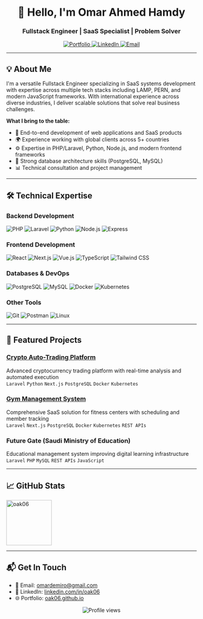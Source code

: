 <h1 align="center">👋 Hello, I'm Omar Ahmed Hamdy</h1>
<h3 align="center">Fullstack Engineer | SaaS Specialist | Problem Solver</h3>

<p align="center">
  <a href="https://oak06.github.io/" target="_blank">
    <img src="https://img.shields.io/badge/Portfolio-%23000000.svg?style=for-the-badge&logo=react&logoColor=white" alt="Portfolio">
  </a>
  <a href="https://linkedin.com/in/oak06" target="_blank">
    <img src="https://img.shields.io/badge/LinkedIn-0077B5?style=for-the-badge&logo=linkedin&logoColor=white" alt="LinkedIn">
  </a>
  <a href="mailto:omardemiro@gmail.com">
    <img src="https://img.shields.io/badge/Email-D14836?style=for-the-badge&logo=gmail&logoColor=white" alt="Email">
  </a>
</p>

---

## 💡 About Me

I'm a versatile Fullstack Engineer specializing in SaaS systems development with expertise across multiple tech stacks including LAMP, PERN, and modern JavaScript frameworks. With international experience across diverse industries, I deliver scalable solutions that solve real business challenges.

**What I bring to the table:**
- 🚀 End-to-end development of web applications and SaaS products
- 🌍 Experience working with global clients across 5+ countries
- ⚙️ Expertise in PHP/Laravel, Python, Node.js, and modern frontend frameworks
- 🧩 Strong database architecture skills (PostgreSQL, MySQL)
- 📊 Technical consultation and project management

---

## 🛠 Technical Expertise

### **Backend Development**
![PHP](https://img.shields.io/badge/PHP-777BB4?style=for-the-badge&logo=php&logoColor=white)
![Laravel](https://img.shields.io/badge/Laravel-FF2D20?style=for-the-badge&logo=laravel&logoColor=white)
![Python](https://img.shields.io/badge/Python-3776AB?style=for-the-badge&logo=python&logoColor=white)
![Node.js](https://img.shields.io/badge/Node.js-43853D?style=for-the-badge&logo=node.js&logoColor=white)
![Express](https://img.shields.io/badge/Express.js-404D59?style=for-the-badge)

### **Frontend Development**
![React](https://img.shields.io/badge/React-20232A?style=for-the-badge&logo=react&logoColor=61DAFB)
![Next.js](https://img.shields.io/badge/Next.js-000000?style=for-the-badge&logo=next.js&logoColor=white)
![Vue.js](https://img.shields.io/badge/Vue.js-35495E?style=for-the-badge&logo=vue.js&logoColor=4FC08D)
![TypeScript](https://img.shields.io/badge/TypeScript-007ACC?style=for-the-badge&logo=typescript&logoColor=white)
![Tailwind CSS](https://img.shields.io/badge/Tailwind_CSS-38B2AC?style=for-the-badge&logo=tailwind-css&logoColor=white)

### **Databases & DevOps**
![PostgreSQL](https://img.shields.io/badge/PostgreSQL-316192?style=for-the-badge&logo=postgresql&logoColor=white)
![MySQL](https://img.shields.io/badge/MySQL-005C84?style=for-the-badge&logo=mysql&logoColor=white)
![Docker](https://img.shields.io/badge/Docker-2496ED?style=for-the-badge&logo=docker&logoColor=white)
![Kubernetes](https://img.shields.io/badge/Kubernetes-326CE5?style=for-the-badge&logo=kubernetes&logoColor=white)

### **Other Tools**
![Git](https://img.shields.io/badge/Git-F05032?style=for-the-badge&logo=git&logoColor=white)
![Postman](https://img.shields.io/badge/Postman-FF6C37?style=for-the-badge&logo=postman&logoColor=white)
![Linux](https://img.shields.io/badge/Linux-FCC624?style=for-the-badge&logo=linux&logoColor=black)

---

## 🚀 Featured Projects

### [Crypto Auto-Trading Platform](https://caibot.org)
Advanced cryptocurrency trading platform with real-time analysis and automated execution  
`Laravel` `Python` `Next.js` `PostgreSQL` `Docker` `Kubernetes`

### [Gym Management System](https://gymflyte.com)
Comprehensive SaaS solution for fitness centers with scheduling and member tracking  
`Laravel` `Next.js` `PostgreSQL` `Docker` `Kubernetes` `REST APIs`

### Future Gate (Saudi Ministry of Education)
Educational management system improving digital learning infrastructure  
`Laravel` `PHP` `MySQL` `REST APIs` `JavaScript`

---

## 📈 GitHub Stats

<p>
  <img height="120em" src="https://github-profile-trophy.vercel.app/?username=oak06&theme=onedark&margin-w=15&no-bg=true&rank=SECRET,SSS,SS,S,AAA,AA,A" alt="oak06" />
</p>
<!-- <p>
  <img height="180em" src="https://github-readme-stats.vercel.app/api/top-langs/?username=oak06&layout=compact&langs_count=8&theme=dark"/>
</p> -->

---

## 📬 Get In Touch

- 💌 Email: [omardemiro@gmail.com](mailto:omardemiro@gmail.com)
- 💼 LinkedIn: [linkedin.com/in/oak06](https://linkedin.com/in/oak06)
- 🌐 Portfolio: [oak06.github.io](https://oak06.github.io/)

<p align="center">
  <img src="https://komarev.com/ghpvc/?username=oak06&label=Profile+Views&color=blue&style=flat" alt="Profile views" /> 
</p>
